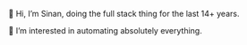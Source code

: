 👋 Hi, I’m Sinan, doing the full stack thing for the last 14+ years.

👀 I’m interested in automating absolutely everything.
<!-- - 🌱 I’m currently learning ...
- 💞️ I’m looking to collaborate on ...
- 📫 How to reach me ...
-->
<!---
scolpan/scolpan is a ✨ special ✨ repository because its `README.md` (this file) appears on your GitHub profile.
You can click the Preview link to take a look at your changes.
--->
